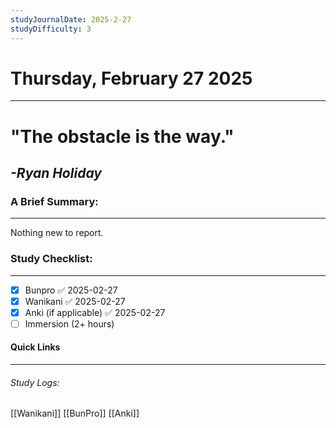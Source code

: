 ```yaml
---
studyJournalDate: 2025-2-27
studyDifficulty: 3
---
```


# Thursday, February 27 2025
---
# "The obstacle is the way."

## *-Ryan Holiday*


### A Brief Summary:
---
Nothing new to report.

### Study Checklist:
---
- [x] Bunpro ✅ 2025-02-27
- [x] Wanikani ✅ 2025-02-27
- [x] Anki (if applicable) ✅ 2025-02-27
- [ ] Immersion (2+ hours)

#### Quick Links
---
###### Study Logs:
[[Wanikani]]
[[BunPro]]
[[Anki]]